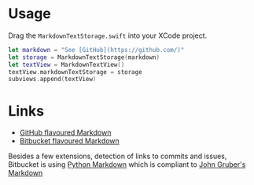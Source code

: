 # Usage 

Drag the `MarkdownTextStorage.swift` into your XCode project.
 
```swift
let markdown = "See [GitHub](https://github.com/)"
let storage = MarkdownTextStorage(markdown)
let textView = MarkdownTextView()
textView.markdownTextStorage = storage
subviews.append(textView)
```

# Links

* [GitHub flavoured Markdown](https://guides.github.com/features/mastering-markdown/)
* [Bitbucket flavoured Markdown](https://confluence.atlassian.com/display/BITBUCKET/Mark+up+comments)

Besides a few extensions, detection of links to commits and issues, Bitbucket is using [Python Markdown](https://pypi.python.org/pypi/Markdown) which is compliant to [John Gruber's Markdown](http://daringfireball.net/projects/markdown/)

